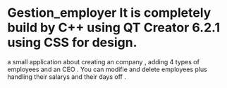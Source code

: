 # Gestion_employer It is completely build by C++ using QT Creator 6.2.1 using CSS for design.
a small application about creating an company , adding 4 types of employees and an CEO . You can modifie and delete employees plus handling their salarys and their days off .
